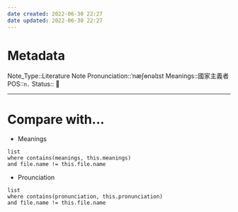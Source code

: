 ```yaml
---
date created: 2022-06-30 22:27
date updated: 2022-06-30 22:27
---
```


# Metadata

Note_Type::Literature Note
Pronunciation::ˈnæʃɵnəlɪst
Meanings::國家主義者
POS::`n.`
Status:: 👶

---

# Compare with...

- Meanings

```dataview
list
where contains(meanings, this.meanings)
and file.name != this.file.name
```

- Prounciation

```dataview
list
where contains(pronunciation, this.pronunciation)
and file.name != this.file.name
```
